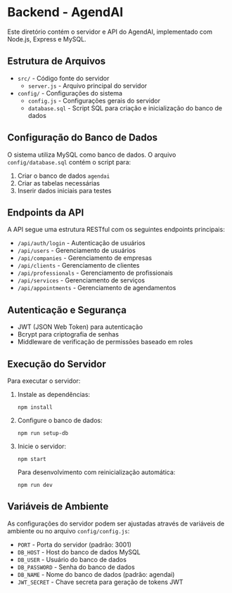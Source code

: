 # Backend - AgendAI

Este diretório contém o servidor e API do AgendAI, implementado com Node.js, Express e MySQL.

## Estrutura de Arquivos

- `src/` - Código fonte do servidor
  - `server.js` - Arquivo principal do servidor
- `config/` - Configurações do sistema
  - `config.js` - Configurações gerais do servidor
  - `database.sql` - Script SQL para criação e inicialização do banco de dados

## Configuração do Banco de Dados

O sistema utiliza MySQL como banco de dados. O arquivo `config/database.sql` contém o script para:

1. Criar o banco de dados `agendai`
2. Criar as tabelas necessárias
3. Inserir dados iniciais para testes

## Endpoints da API

A API segue uma estrutura RESTful com os seguintes endpoints principais:

- `/api/auth/login` - Autenticação de usuários
- `/api/users` - Gerenciamento de usuários
- `/api/companies` - Gerenciamento de empresas
- `/api/clients` - Gerenciamento de clientes
- `/api/professionals` - Gerenciamento de profissionais
- `/api/services` - Gerenciamento de serviços
- `/api/appointments` - Gerenciamento de agendamentos

## Autenticação e Segurança

- JWT (JSON Web Token) para autenticação
- Bcrypt para criptografia de senhas
- Middleware de verificação de permissões baseado em roles

## Execução do Servidor

Para executar o servidor:

1. Instale as dependências:
   ```
   npm install
   ```

2. Configure o banco de dados:
   ```
   npm run setup-db
   ```

3. Inicie o servidor:
   ```
   npm start
   ```
   
   Para desenvolvimento com reinicialização automática:
   ```
   npm run dev
   ```

## Variáveis de Ambiente

As configurações do servidor podem ser ajustadas através de variáveis de ambiente ou no arquivo `config/config.js`:

- `PORT` - Porta do servidor (padrão: 3001)
- `DB_HOST` - Host do banco de dados MySQL
- `DB_USER` - Usuário do banco de dados
- `DB_PASSWORD` - Senha do banco de dados
- `DB_NAME` - Nome do banco de dados (padrão: agendai)
- `JWT_SECRET` - Chave secreta para geração de tokens JWT 